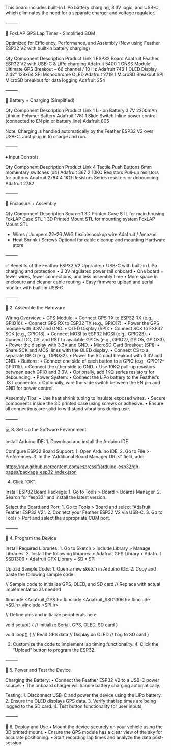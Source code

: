 This board includes built-in LiPo battery charging, 3.3V logic, and USB-C, which eliminates the need for a separate charger and voltage regulator.

⸻

🧰 FoxLAP GPS Lap Timer - Simplified BOM

Optimized for Efficiency, Performance, and Assembly
(Now using Feather ESP32 V2 with built-in battery charging)

Qty	Component	Description	Product Link
1	ESP32 Board	Adafruit Feather ESP32 V2 with USB-C & LiPo charging	Adafruit 5400
1	GNSS Module	Ultimate GPS Breakout – 66 channel / 10 Hz	Adafruit 746
1	OLED Display	2.42” 128x64 SPI Monochrome OLED	Adafruit 2719
1	MicroSD Breakout	SPI MicroSD breakout for data logging	Adafruit 254



⸻

🔋 Battery + Charging (Simplified)

Qty	Component	Description	Product Link
1	Li-Ion Battery	3.7V 2200mAh Lithium Polymer Battery	Adafruit 1781
1	Slide Switch	Inline power control (connected to EN pin or battery line)	Adafruit 805

Note: Charging is handled automatically by the Feather ESP32 V2 over USB-C. Just plug in to charge and run.

⸻

⏺ Input Controls

Qty	Component	Description	Product Link
4	Tactile Push Buttons	6mm momentary switches (x4)	Adafruit 367
2	10KΩ Resistors	Pull-up resistors for buttons	Adafruit 2784
4	1KΩ Resistors	Series resistors or debouncing	Adafruit 2782



⸻

🧱 Enclosure + Assembly

Qty	Component	Description	Source
1	3D Printed Case	STL for main housing	FoxLAP Case STL
1	3D Printed Mount	STL for mounting system	FoxLAP Mount STL
-	Wires / Jumpers	22–26 AWG flexible hookup wire	Adafruit / Amazon
-	Heat Shrink / Screws	Optional for cable cleanup and mounting	Hardware store



⸻

✅ Benefits of the Feather ESP32 V2 Upgrade:
	•	USB-C with built-in LiPo charging and protection
	•	3.3V regulated power rail onboard
	•	One board = fewer wires, fewer connections, and less assembly time
	•	More space in enclosure and cleaner cable routing
	•	Easy firmware upload and serial monitor with built-in USB-C

⸻

🔌 2. Assemble the Hardware

Wiring Overview:
	•	GPS Module:
	•	Connect GPS TX to ESP32 RX (e.g., GPIO16).
	•	Connect GPS RX to ESP32 TX (e.g., GPIO17).
	•	Power the GPS module with 3.3V and GND.
	•	OLED Display (SPI):
	•	Connect SCK to ESP32 SCK (e.g., GPIO18).
	•	Connect MOSI to ESP32 MOSI (e.g., GPIO23).
	•	Connect DC, CS, and RST to available GPIOs (e.g., GPIO27, GPIO5, GPIO33).
	•	Power the display with 3.3V and GND.
	•	MicroSD Card Breakout (SPI):
	•	Share SCK and MOSI lines with the OLED display.
	•	Connect CS to a separate GPIO (e.g., GPIO32).
	•	Power the SD card breakout with 3.3V and GND.
	•	Buttons:
	•	Connect one side of each button to a GPIO (e.g., GPIO12–GPIO15).
	•	Connect the other side to GND.
	•	Use 10KΩ pull-up resistors between each GPIO and 3.3V.
	•	Optionally, add 1KΩ series resistors for debouncing.
	•	Power System:
	•	Connect the LiPo battery to the Feather’s JST connector.
	•	Optionally, wire the slide switch between the EN pin and GND for power control.

Assembly Tips:
	•	Use heat shrink tubing to insulate exposed wires.
	•	Secure components inside the 3D printed case using screws or adhesive.
	•	Ensure all connections are solid to withstand vibrations during use.

⸻

💻 3. Set Up the Software Environment

Install Arduino IDE:
	1.	Download and install the Arduino IDE.

Configure ESP32 Board Support:
	1.	Open Arduino IDE.
	2.	Go to File > Preferences.
	3.	In the “Additional Board Manager URLs” field, add:

https://raw.githubusercontent.com/espressif/arduino-esp32/gh-pages/package_esp32_index.json

4.	Click “OK”.

Install ESP32 Board Package:
	1.	Go to Tools > Board > Boards Manager.
	2.	Search for “esp32” and install the latest version.

Select the Board and Port:
	1.	Go to Tools > Board and select “Adafruit Feather ESP32 V2”.
	2.	Connect your Feather ESP32 V2 via USB-C.
	3.	Go to Tools > Port and select the appropriate COM port.

⸻

🧠 4. Program the Device

Install Required Libraries:
	1.	Go to Sketch > Include Library > Manage Libraries.
	2.	Install the following libraries:
	•	Adafruit GPS Library
	•	Adafruit SSD1306
	•	Adafruit GFX Library
	•	SD
	•	SPI

Upload Sample Code:
	1.	Open a new sketch in Arduino IDE.
	2.	Copy and paste the following sample code:

// Sample code to initialize GPS, OLED, and SD card
// Replace with actual implementation as needed

#include <Adafruit_GPS.h>
#include <Adafruit_SSD1306.h>
#include <SD.h>
#include <SPI.h>

// Define pins and initialize peripherals here

void setup() {
  // Initialize Serial, GPS, OLED, SD card
}

void loop() {
  // Read GPS data
  // Display on OLED
  // Log to SD card
}

3.	Customize the code to implement lap timing functionality.
	4.	Click the “Upload” button to program the ESP32.

⸻

🔋 5. Power and Test the Device

Charging the Battery:
	•	Connect the Feather ESP32 V2 to a USB-C power source.
	•	The onboard charger will handle battery charging automatically.

Testing:
	1.	Disconnect USB-C and power the device using the LiPo battery.
	2.	Ensure the OLED displays GPS data.
	3.	Verify that lap times are being logged to the SD card.
	4.	Test button functionality for user inputs.

⸻

🏁 6. Deploy and Use
	•	Mount the device securely on your vehicle using the 3D printed mount.
	•	Ensure the GPS module has a clear view of the sky for accurate positioning.
	•	Start recording lap times and analyze the data post-session.
